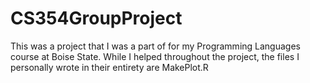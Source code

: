 # CS354GroupProject
This was a project that I was a part of for my Programming Languages course at Boise State. While I helped throughout the project, the files I personally 
wrote in their entirety are MakePlot.R
